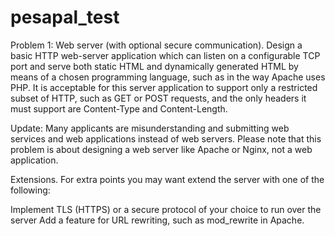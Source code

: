 # pesapal_test


Problem 1: Web server (with optional secure communication).
Design a basic HTTP web-server application which can listen on a configurable TCP port and serve both static HTML and dynamically generated HTML by means of a chosen programming language, such as in the way Apache uses PHP. It is acceptable for this server application to support only a restricted subset of HTTP, such as GET or POST requests, and the only headers it must support are Content-Type and Content-Length.

Update: Many applicants are misunderstanding and submitting web services and web applications instead of web servers. Please note that this problem is about designing a web server like Apache or Nginx, not a web application.

Extensions.
For extra points you may want extend the server with one of the following: 

Implement TLS (HTTPS) or a secure protocol of your choice to run over the server
Add a feature for URL rewriting, such as mod_rewrite in Apache.
